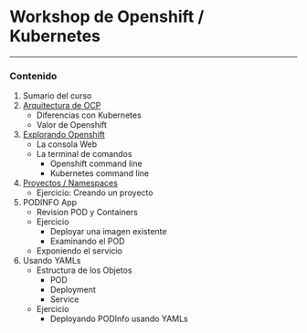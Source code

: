 # Workshop de Openshift / Kubernetes
----

### Contenido

1. Sumario del curso
2. [Arquitectura de OCP](docs/arquitectura.md)
     * Diferencias con Kubernetes
     * Valor de Openshift  
3. [Explorando Openshift](docs/exploring-ocp.md)
	 * La consola Web
	 * La terminal de comandos
		 * Openshift command line
		 * Kubernetes command line 
4. [Proyectos / Namespaces](docs/projects.md)
	 * Ejercicio: Creando un proyecto 
6. PODINFO App
	* Revision POD y Containers
	* Ejercicio
		* Deployar una imagen existente
		* Examinando el POD
	* Exponiendo el servicio  
7. Usando YAMLs
    * Estructura de los Objetos
        * POD
        * Deployment
        * Service
    * Ejercicio
        * Deployando PODInfo usando YAMLs
